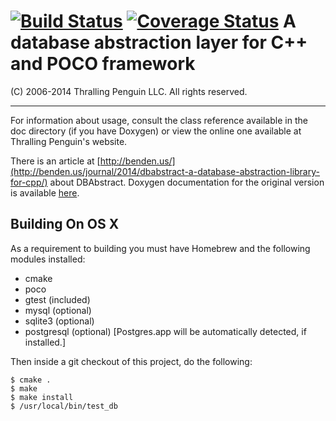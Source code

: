 [![Build Status](https://travis-ci.org/jbenden/dbabstract.svg?style=flat&branch=master)](https://travis-ci.org/jbenden/dbabstract)
[![Coverage Status](https://coveralls.io/repos/jbenden/dbabstract/badge.png?branch=master)](https://coveralls.io/r/jbenden/dbabstract?branch=master)
A database abstraction layer for C++ and POCO framework
=======================================================
 
(C) 2006-2014 Thralling Penguin LLC. All rights reserved.

---

For information about usage, consult the class reference available
in the doc directory (if you have Doxygen) or view the online one
available at Thralling Penguin's website.

There is an article at [http://benden.us/](http://benden.us/journal/2014/dbabstract-a-database-abstraction-library-for-cpp/) about DBAbstract. Doxygen documentation for the original version is available [here](http://www.thrallingpenguin.com/resources/dbabstract/).

Building On OS X
----------------

As a requirement to building you must have Homebrew and the following
modules installed:

* cmake
* poco
* gtest (included)
* mysql (optional)
* sqlite3 (optional)
* postgresql (optional) [Postgres.app will be automatically detected, if installed.]

Then inside a git checkout of this project, do the following:

    $ cmake .
    $ make
    $ make install
    $ /usr/local/bin/test_db

